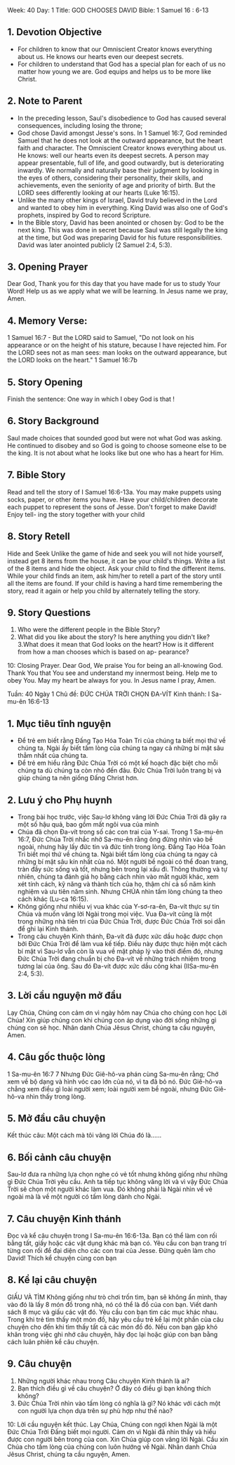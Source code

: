 Week: 40
Day: 1
Title: GOD CHOOSES DAVID
Bible: 1 Samuel 16 : 6-13

## 1. Devotion Objective
- For children to know that our Omniscient Creator knows everything about us. He knows our hearts even our deepest secrets.
- For children to understand that God has a special plan for each of us no matter how young we are. God equips and helps us to be more like Christ.

## 2. Note to Parent
- In the preceding lesson, Saul's disobedience to God has caused several consequences, including losing the throne;
- God chose David amongst Jesse's sons. In 1 Samuel 16:7, God reminded Samuel that he does not look at the outward appearance, but the heart faith and character. The Omniscient Creator knows everything about us. He knows: well our hearts even its deepest secrets. A person may appear presentable, full of life, and good outwardly, but is deteriorating inwardly. We normally and naturally base their judgment by looking in the eyes of others, considering their personality, their skills, and achievements, even the seniority of age and priority of birth. But the LORD sees differently looking at our hearts (Luke 16:15).
- Unlike the many other kings of Israel, David truly believed in the Lord and wanted to obey him in everything. King David was also one of God's prophets, inspired by God to record Scripture.
- In the Bible story, David has been anointed or chosen by: God to be the next king. This was done in secret because Saul was still legally the king at the time, but God was preparing David for his future responsibilities. David was later anointed publicly (2 Samuel 2:4, 5:3).

## 3. Opening Prayer
Dear God, Thank you for this day that you have made for us to study Your Word! Help us as we apply what we will be learning. In Jesus name we pray, Amen.

## 4. Memory Verse:
1 Samuel 16:7 - But the LORD said to Samuel, "Do not look on his appearance or on the height of his stature, because I have rejected him. For the LORD sees not as man sees: man looks on the outward appearance, but the LORD looks on the heart." 1 Samuel 16:7b

## 5. Story Opening
Finish the sentence: One way in which I obey God is that !

## 6. Story Background
Saul made choices that sounded good but were not what God was asking. He continued to disobey and so God is going to choose someone else to be the king. It is not about what he looks like but one who has a heart for Him.

## 7. Bible Story
Read and tell the story of I Samuel 16:6-13a. You may make puppets using socks, paper, or other items you have. Have your child/children decorate each puppet to represent the sons of Jesse. Don't forget to make David! Enjoy tell- ing the story together with your child

## 8. Story Retell
Hide and Seek Unlike the game of hide and seek you will not hide yourself, instead get 8 items from the house, it can be your child's things. Write a list of the 8 items and hide the object. Ask your child to find the different items. While your child finds an item, ask him/her to retell a part of the story until all the items are found. If your child is having a hard time remembering the story, read it again or help you child by alternately telling the story.

## 9. Story Questions
1. Who were the different people in the Bible Story?
2. What did you like about the story? Is here anything you didn't like?
3.What does it mean that God looks on the heart? How is it different from how a man chooses which is based on ap- pearance?

10: Closing Prayer.
Dear God, We praise You for being an all-knowing God. Thank You that You see and understand my innermost being. Help me to obey You. May my heart be always for you. In Jesus name I pray, Amen.


Tuần: 40
Ngày 1
Chủ đề: ĐỨC CHÚA TRỜI CHỌN ĐA-VÍT
Kinh thánh: I Sa-mu-ên 16:6-13

## 1. Mục tiêu tĩnh nguyện
- Để trẻ em biết rằng Đấng Tạo Hóa Toàn Tri của chúng ta biết mọi thứ về chúng ta. Ngài ấy biết tấm lòng của chúng ta ngay cả những bí mật sâu thẳm nhất của chúng ta.
- Để trẻ em hiểu rằng Đức Chúa Trời có một kế hoạch đặc biệt cho mỗi chúng ta dù chúng ta còn nhỏ đến đâu. Đức Chúa Trời luôn trang bị và giúp chúng ta nên giống Đấng Christ hơn.

## 2. Lưu ý cho Phụ huynh
- Trong bài học trước, việc Sau-lơ không vâng lời Đức Chúa Trời đã gây ra một số hậu quả, bao gồm mất ngôi vua của mình
- Chúa đã chọn Đa-vít trong số các con trai của Y-sai. Trong 1 Sa-mu-ên 16:7, Đức Chúa Trời nhắc nhở Sa-mu-ên rằng ông đừng nhìn vào bề ngoài, nhưng hãy lấy đức tin và đức tính trong lòng. Đấng Tạo Hóa Toàn Tri biết mọi thứ về chúng ta. Ngài biết tấm lòng của chúng ta ngay cả những bí mật sâu kín nhất của nó. Một người bề ngoài có thể đoan trang, tràn đầy sức sống và tốt, nhưng bên trong lại xấu đi. Thông thường và tự nhiên, chúng ta đánh giá họ bằng cách nhìn vào mắt người khác, xem xét tính cách, kỹ năng và thành tích của họ, thậm chí cả số năm kinh nghiệm và ưu tiên năm sinh. Nhưng CHÚA nhìn tấm lòng chúng ta theo cách khác (Lu-ca 16:15).
- Không giống như nhiều vị vua khác của Y-sơ-ra-ên, Đa-vít thực sự tin Chúa và muốn vâng lời Ngài trong mọi việc. Vua Đa-vít cũng là một trong những nhà tiên tri của Đức Chúa Trời, được Đức Chúa Trời soi dẫn để ghi lại Kinh thánh.
- Trong câu chuyện Kinh thánh, Đa-vít đã được xức dầu hoặc được chọn bởi Đức Chúa Trời để làm vua kế tiếp. Điều này được thực hiện một cách bí mật vì Sau-lơ vẫn còn là vua về mặt pháp lý vào thời điểm đó, nhưng Đức Chúa Trời đang chuẩn bị cho Đa-vít về những trách nhiệm trong tương lai của ông. Sau đó Đa-vít được xức dầu công khai (IISa-mu-ên 2:4, 5:3).

## 3. Lời cầu nguyện mở đầu
Lạy Chúa, Chúng con cảm ơn vì ngày hôm nay Chúa cho chúng con học Lời Chúa! Xin giúp chúng con khi chúng con áp dụng vào đời sống những gì chúng con sẽ học. Nhân danh Chúa Jêsus Christ, chúng ta cầu nguyện, Amen.

## 4. Câu gốc thuộc lòng
1 Sa-mu-ên 16:7
7 Nhưng Đức Giê-hô-va phán cùng Sa-mu-ên rằng; Chớ xem về bộ dạng và hình vóc cao lớn của nó, vì ta đã bỏ nó. Đức Giê-hô-va chẳng xem điều gì loài người xem; loài người xem bề ngoài, nhưng Đức Giê-hô-va nhìn thấy trong lòng.

## 5. Mở đầu câu chuyện
Kết thúc câu: Một cách mà tôi vâng lời Chúa đó là......

## 6. Bối cảnh câu chuyện
Sau-lơ đưa ra những lựa chọn nghe có vẻ tốt nhưng không giống như những gì Đức Chúa Trời yêu cầu. Anh ta tiếp tục không vâng lời và vì vậy Đức Chúa Trời sẽ chọn một người khác làm vua. Đó không phải là Ngài nhìn về vẻ ngoài mà là về một người có tấm lòng dành cho Ngài.

## 7. Câu chuyện Kinh thánh
Đọc và kể câu chuyện trong I Sa-mu-ên 16:6-13a. Bạn có thể làm con rối bằng tất, giấy hoặc các vật dụng khác mà bạn có. Yêu cầu con bạn trang trí từng con rối để đại diện cho các con trai của Jesse. Đừng quên làm cho David! Thích kể chuyện cùng con bạn

## 8. Kể lại câu chuyện
GIẤU VÀ TÌM
Không giống như trò chơi trốn tìm, bạn sẽ không ẩn mình, thay vào đó là lấy 8 món đồ trong nhà, nó có thể là đồ của con bạn. Viết danh sách 8 mục và giấu các vật đó. Yêu cầu con bạn tìm các mục khác nhau. Trong khi trẻ tìm thấy một món đồ, hãy yêu cầu trẻ kể lại một phần của câu chuyện cho đến khi tìm thấy tất cả các món đồ đó. Nếu con bạn gặp khó khăn trong việc ghi nhớ câu chuyện, hãy đọc lại hoặc giúp con bạn bằng cách luân phiên kể câu chuyện.

## 9. Câu chuyện
1. Những người khác nhau trong Câu chuyện Kinh thánh là ai?
2. Bạn thích điều gì về câu chuyện? Ở đây có điều gì bạn không thích không?
3. Đức Chúa Trời nhìn vào tấm lòng có nghĩa là gì? Nó khác với cách một con người lựa chọn dựa trên sự phù hợp như thế nào?

10:  Lời cầu nguyện kết thúc.
Lạy Chúa, Chúng con ngợi khen Ngài là một Đức Chúa Trời Đấng biết mọi người. Cảm ơn vì Ngài đã nhìn thấy và hiểu được con người bên trong của con. Xin Chúa giúp con vâng lời Ngài. Cầu xin Chúa cho tấm lòng của chúng con luôn hướng về Ngài. Nhân danh Chúa Jêsus Christ, chúng ta cầu nguyện, Amen.